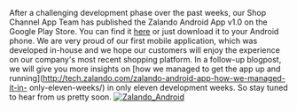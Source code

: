 <!--
.. title: Zalando Android App - OUT NOW !
.. slug: zalando-android-app-out-now
.. date: 2013-04-24 16:17:43
.. tags: android,mobile
.. author: Carsten Ernst
.. image: android-logo_teaser.png
-->

After a challenging development phase over the past weeks,
our Shop Channel App Team has published the Zalando Android App v1.0 on the
Google Play Store. You can find it
[here](https://play.google.com/store/apps/details?id=de.zalando.mobile) or
just download it to your Android phone. We are very proud of our first mobile
application, which was developed in-house and we hope our customers will enjoy
the experience on our company's most recent shopping platform. In a follow-up
blogpost, we will give you more insights on [how we managed to get the app up
and running](http://tech.zalando.com/zalando-android-app-how-we-managed-it-in-
only-eleven-weeks/) in only eleven development weeks. So stay tuned to hear
from us pretty soon.
[![Zalando_Android](/files/2013/04/en_app_rgb_wo_45.png)](https://play.google.com/store/apps/details?id=de.zalando.mobile)

